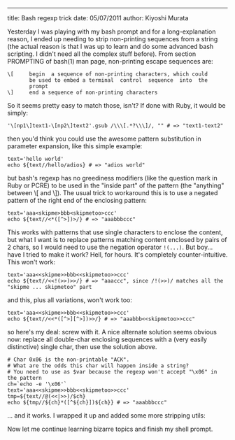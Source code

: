 --- 
title: Bash regexp trick
date: 05/07/2011
author: Kiyoshi Murata

Yesterday I was playing with my bash prompt and for a long-explanation reason,
I ended up needing to strip non-printing sequences from a string (the actual
reason is that I was up to learn and do some advanced bash scripting. I didn't
need all the complex stuff before).  From section PROMPTING of bash(1) man
page, non-printing escape sequences are:

    \[     begin  a sequence of non-printing characters, which could
           be used to embed a terminal  control  sequence  into  the
           prompt
    \]     end a sequence of non-printing characters

So it seems pretty easy to match those, isn't? If done with Ruby, it would be
simply:

    '\[np1\]text1-\[np2\]text2'.gsub /\\\[.*?\\\]/, "" # => "text1-text2"

then you'd think you could use the awesome pattern substitution in parameter
expansion, like this simple example:

    text='hello world'
	echo ${text//hello/adios} # => "adios world"

but bash's regexp has no greediness modifiers (like the question mark in Ruby
or PCRE) to be used in the "inside part" of the pattern (the "anything" between
\\[ and \\]). The usual trick to workaround this is to use a negated pattern of
the right end of the enclosing pattern:

	text='aaa<skipme>bbb<skipmetoo>ccc'
	echo ${text//<*([^>])>/} # => "aaabbbccc"

This works with patterns that use single characters to enclose the content, but
what I want is to replace patterns matching content enclosed by pairs of 2
chars, so I would need to use the negation operator `!(...)`. But boy... have I
tried to make it work? Hell, for hours. It's completely counter-intuitive.
This won't work:

	text='aaa<<skipme>>bbb<<skipmetoo>>ccc'
	echo ${text//<<!(>>)>>/} # => "aaaccc", since /!(>>)/ matches all the "skipme ... skipmetoo" part

and this, plus all variations, won't work too:

	text='aaa<<skipme>>bbb<<skipmetoo>>ccc'
	echo ${text//<<*([^>][^>])>>/} # => "aaabbb<<skipmetoo>>ccc"

so here's my deal: screw with it. A nice alternate solution seems obvious now:
replace all double-char enclosing sequences with a (very easily distinctive)
single char, then use the solution above.

    # Char 0x06 is the non-printable "ACK".
	# What are the odds this char will happen inside a string?
	# You need to use as $var because the regexp won't accept "\x06" in the pattern
	ch=`echo -e '\x06'`
	text='aaa<<skipme>>bbb<<skipmetoo>>ccc'
	tmp=${text//@(<<|>>)/$ch}
	echo ${tmp//${ch}*([^${ch}])${ch}} # => "aaabbbccc"

... and it works. I wrapped it up and added some more stripping utils:

<script src="https://gist.github.com/1065448.js"></script>

Now let me continue learning bizarre topics and finish my
shell prompt.

